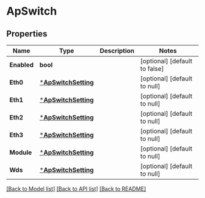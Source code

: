 # ApSwitch

## Properties
Name | Type | Description | Notes
------------ | ------------- | ------------- | -------------
**Enabled** | **bool** |  | [optional] [default to false]
**Eth0** | [***ApSwitchSetting**](ap_switch_setting.md) |  | [optional] [default to null]
**Eth1** | [***ApSwitchSetting**](ap_switch_setting.md) |  | [optional] [default to null]
**Eth2** | [***ApSwitchSetting**](ap_switch_setting.md) |  | [optional] [default to null]
**Eth3** | [***ApSwitchSetting**](ap_switch_setting.md) |  | [optional] [default to null]
**Module** | [***ApSwitchSetting**](ap_switch_setting.md) |  | [optional] [default to null]
**Wds** | [***ApSwitchSetting**](ap_switch_setting.md) |  | [optional] [default to null]

[[Back to Model list]](../README.md#documentation-for-models) [[Back to API list]](../README.md#documentation-for-api-endpoints) [[Back to README]](../README.md)

